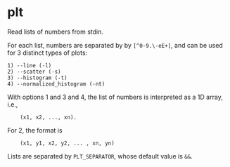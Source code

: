 # plt

Read lists of numbers from stdin.

For each list, numbers are separated by by `[^0-9.\-eE+]`, and can be used for 3
distinct types of plots:

    1) --line (-l)
    2) --scatter (-s)
    3) --histogram (-t)
    4) --normalized_histogram (-nt)

With options 1 and 3 and 4, the list of numbers is interpreted as a 1D array, i.e.,

```
    (x1, x2, ..., xn).
```

For 2, the format is

```
    (x1, y1, x2, y2, ... , xn, yn)
```

Lists are separated by `PLT_SEPARATOR`, whose default value is `&&`.

